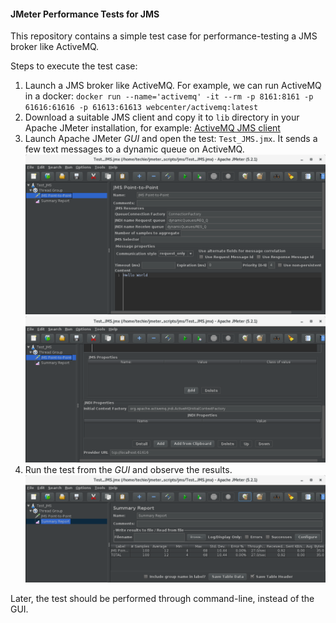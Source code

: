 #### JMeter Performance Tests for JMS
This repository contains a simple test case for performance-testing a JMS broker like ActiveMQ.

Steps to execute the test case:

1. Launch a JMS broker like ActiveMQ. For example, we can run ActiveMQ in a docker: `docker run --name='activemq' -it --rm -p 8161:8161 -p 61616:61616 -p 61613:61613 webcenter/activemq:latest`
2. Download a suitable JMS client and copy it to `lib` directory in your Apache JMeter installation, for example: [ActiveMQ JMS client](https://repo1.maven.org/maven2/org/apache/activemq/activemq-all/5.15.12/activemq-all-5.15.12.jar)
3. Launch Apache JMeter *GUI* and open the test: `Test_JMS.jmx`. It sends a few text messages to a dynamic queue on ActiveMQ.
![JMS Test](https://github.com/techyugadi/jmeter_scripts/blob/master/img/jmeter08.png)
![JMS Connection](https://github.com/techyugadi/jmeter_scripts/blob/master/img/jmeter09a.png)
4. Run the test from the *GUI* and observe the results.
![JMS Test Result](https://github.com/techyugadi/jmeter_scripts/blob/master/img/jmeter10.png)

Later, the test should be performed through command-line, instead of the GUI.
